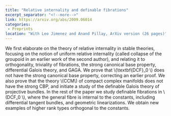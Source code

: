 ```yaml
---
title: "Relative internality and definable fibrations"
excerpt_separator: "<!--more-->"
link: https://arxiv.org/abs/2009.06014
categories:
 - Preprints
location: "With Leo Jimenez and Anand Pillay, ArXiv version (26 pages)"
---
```


We first elaborate on the theory of relative internality in stable theories, focusing on the notion of uniform relative internality (called collapse of the groupoid in an earlier work of the second author), and relating it to orthogonality, triviality of fibrations, the strong canonical base property, differential Galois theory, and GAGA.
We prove that  \\(\textbf{DCF}_0 \\) does not have the strong canonical base property, correcting an earlier proof. We also prove that the theory  \\(CCM\\) of compact complex manifolds does not have the strong CBP, and initiate a study of the definable Galois theory of projective bundles. In the rest of the paper we study definable fibrations in  \\(DCF_0 \\), where the general fibre is internal to the constants, including differential tangent bundles, and geometric linearizations. We obtain new examples of higher rank types orthogonal to the constants.